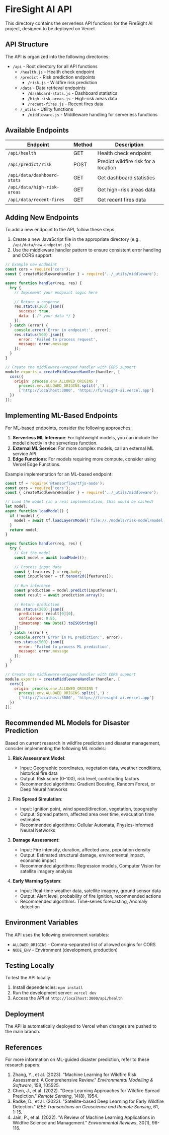 # FireSight AI API

This directory contains the serverless API functions for the FireSight AI project, designed to be deployed on Vercel.

## API Structure

The API is organized into the following directories:

- `/api` - Root directory for all API functions
  - `/health.js` - Health check endpoint
  - `/predict` - Risk prediction endpoints
    - `/risk.js` - Wildfire risk prediction
  - `/data` - Data retrieval endpoints
    - `/dashboard-stats.js` - Dashboard statistics
    - `/high-risk-areas.js` - High-risk areas data
    - `/recent-fires.js` - Recent fires data
  - `/_utils` - Utility functions
    - `/middleware.js` - Middleware handling for serverless functions

## Available Endpoints

| Endpoint | Method | Description |
|----------|--------|-------------|
| `/api/health` | GET | Health check endpoint |
| `/api/predict/risk` | POST | Predict wildfire risk for a location |
| `/api/data/dashboard-stats` | GET | Get dashboard statistics |
| `/api/data/high-risk-areas` | GET | Get high-risk areas data |
| `/api/data/recent-fires` | GET | Get recent fires data |

## Adding New Endpoints

To add a new endpoint to the API, follow these steps:

1. Create a new JavaScript file in the appropriate directory (e.g., `/api/data/new-endpoint.js`)
2. Use the middleware handler pattern to ensure consistent error handling and CORS support:

```javascript
// Example new endpoint
const cors = require('cors');
const { createMiddlewareHandler } = require('../_utils/middleware');

async function handler(req, res) {
  try {
    // Implement your endpoint logic here
    
    // Return a response
    res.status(200).json({
      success: true,
      data: { /* your data */ }
    });
  } catch (error) {
    console.error('Error in endpoint:', error);
    res.status(500).json({
      error: 'Failed to process request',
      message: error.message
    });
  }
}

// Create the middleware-wrapped handler with CORS support
module.exports = createMiddlewareHandler(handler, [
  cors({
    origin: process.env.ALLOWED_ORIGINS ? 
      process.env.ALLOWED_ORIGINS.split(',') : 
      ['http://localhost:3000', 'https://firesight-ai.vercel.app']
  })
]);
```

## Implementing ML-Based Endpoints

For ML-based endpoints, consider the following approaches:

1. **Serverless ML Inference**: For lightweight models, you can include the model directly in the serverless function.
2. **External ML Service**: For more complex models, call an external ML service API.
3. **Edge Functions**: For models requiring more compute, consider using Vercel Edge Functions.

Example implementation for an ML-based endpoint:

```javascript
const tf = require('@tensorflow/tfjs-node');
const cors = require('cors');
const { createMiddlewareHandler } = require('../_utils/middleware');

// Load the model (in a real implementation, this would be cached)
let model;
async function loadModel() {
  if (!model) {
    model = await tf.loadLayersModel('file://./models/risk-model/model.json');
  }
  return model;
}

async function handler(req, res) {
  try {
    // Get the model
    const model = await loadModel();
    
    // Process input data
    const { features } = req.body;
    const inputTensor = tf.tensor2d([features]);
    
    // Run inference
    const prediction = model.predict(inputTensor);
    const result = await prediction.array();
    
    // Return prediction
    res.status(200).json({
      prediction: result[0][0],
      confidence: 0.85,
      timestamp: new Date().toISOString()
    });
  } catch (error) {
    console.error('Error in ML prediction:', error);
    res.status(500).json({
      error: 'Failed to process ML prediction',
      message: error.message
    });
  }
}

// Create the middleware-wrapped handler with CORS support
module.exports = createMiddlewareHandler(handler, [
  cors({
    origin: process.env.ALLOWED_ORIGINS ? 
      process.env.ALLOWED_ORIGINS.split(',') : 
      ['http://localhost:3000', 'https://firesight-ai.vercel.app']
  })
]);
```

## Recommended ML Models for Disaster Prediction

Based on current research in wildfire prediction and disaster management, consider implementing the following ML models:

1. **Risk Assessment Model**:
   - Input: Geographic coordinates, vegetation data, weather conditions, historical fire data
   - Output: Risk score (0-100), risk level, contributing factors
   - Recommended algorithms: Gradient Boosting, Random Forest, or Deep Neural Networks

2. **Fire Spread Simulation**:
   - Input: Ignition point, wind speed/direction, vegetation, topography
   - Output: Spread pattern, affected area over time, evacuation time estimates
   - Recommended algorithms: Cellular Automata, Physics-informed Neural Networks

3. **Damage Assessment**:
   - Input: Fire intensity, duration, affected area, population density
   - Output: Estimated structural damage, environmental impact, economic impact
   - Recommended algorithms: Regression models, Computer Vision for satellite imagery analysis

4. **Early Warning System**:
   - Input: Real-time weather data, satellite imagery, ground sensor data
   - Output: Alert level, probability of fire ignition, recommended actions
   - Recommended algorithms: Time-series forecasting, Anomaly detection

## Environment Variables

The API uses the following environment variables:

- `ALLOWED_ORIGINS` - Comma-separated list of allowed origins for CORS
- `NODE_ENV` - Environment (development, production)

## Testing Locally

To test the API locally:

1. Install dependencies: `npm install`
2. Run the development server: `vercel dev`
3. Access the API at `http://localhost:3000/api/health`

## Deployment

The API is automatically deployed to Vercel when changes are pushed to the main branch.

## References

For more information on ML-guided disaster prediction, refer to these research papers:

1. Zhang, Y., et al. (2023). "Machine Learning for Wildfire Risk Assessment: A Comprehensive Review." *Environmental Modelling & Software*, 158, 105525.
2. Chen, J., et al. (2022). "Deep Learning Approaches for Wildfire Spread Prediction." *Remote Sensing*, 14(8), 1954.
3. Radke, D., et al. (2023). "Satellite-based Deep Learning for Early Wildfire Detection." *IEEE Transactions on Geoscience and Remote Sensing*, 61, 1-15.
4. Jain, P., et al. (2022). "A Review of Machine Learning Applications in Wildfire Science and Management." *Environmental Reviews*, 30(1), 96-116. 